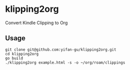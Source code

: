 # klipping2org
Convert Kindle Clipping to Org


## Usage

```
git clone git@github.com:yifan-gu/klipping2org.git
cd klipping2org
go build
./klipping2org example.html -s -o ~/org/roam/clippings
```
